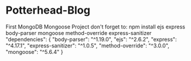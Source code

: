 # Potterhead-Blog
First MongoDB Mongoose Project
don't forget to: npm install ejs express body-parser mongoose method-override express-sanitizer
"dependencies": {
    "body-parser": "^1.19.0",
    "ejs": "^2.6.2",
    "express": "^4.17.1",
    "express-sanitizer": "^1.0.5",
    "method-override": "^3.0.0",
    "mongoose": "^5.6.4"
  }
